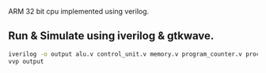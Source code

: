 ARM 32 bit cpu implemented using verilog.

## Run & Simulate using iverilog & gtkwave.

```bash
iverilog -o output alu.v control_unit.v memory.v program_counter.v processor.v reg_file.v clk.v reset.v -Wall
vvp output
```